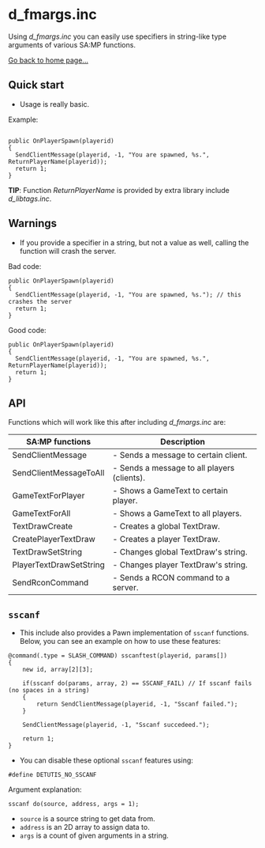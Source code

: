 # d_fmargs.inc

Using *d_fmargs.inc* you can easily use specifiers in string-like type arguments of various SA:MP functions.

[Go back to home page...](README.md)

## Quick start

- Usage is really basic.

Example:

```pawn

public OnPlayerSpawn(playerid)
{
  SendClientMessage(playerid, -1, "You are spawned, %s.", ReturnPlayerName(playerid));
  return 1;
}
```
**TIP**: Function *ReturnPlayerName* is provided by extra library include *d_libtags.inc*.

## Warnings

- If you provide a specifier in a string, but not a value as well, calling the function will crash the server.

Bad code:
```pawn
public OnPlayerSpawn(playerid)
{
  SendClientMessage(playerid, -1, "You are spawned, %s."); // this crashes the server
  return 1;
}
```
Good code:
```pawn
public OnPlayerSpawn(playerid)
{
  SendClientMessage(playerid, -1, "You are spawned, %s.", ReturnPlayerName(playerid));
  return 1;
}
```
## API

Functions which will work like this after including *d_fmargs.inc* are:

| SA:MP functions      | Description                                                                                |
| -------------------- | ------------------------------------------------------------------------------------------ |
SendClientMessage      | - Sends a message to certain client. |
SendClientMessageToAll | - Sends a message to all players (clients). | 
GameTextForPlayer      | - Shows a GameText to certain player. |
GameTextForAll         | - Shows a GameText to all players. |
TextDrawCreate         | - Creates a global TextDraw. |
CreatePlayerTextDraw   | - Creates a player TextDraw. |
TextDrawSetString      | - Changes global TextDraw's string. |
PlayerTextDrawSetString| - Changes player TextDraw's string. |
SendRconCommand        | - Sends a RCON command to a server. |

## `sscanf`
- This include also provides a Pawn implementation of `sscanf` functions. Below, you can see an example on how to use these features:

```pawn
@command(.type = SLASH_COMMAND) sscanftest(playerid, params[])
{
	new id, array[2][3];
	
	if(sscanf do(params, array, 2) == SSCANF_FAIL) // If sscanf fails (no spaces in a string)
	{
		return SendClientMessage(playerid, -1, "Sscanf failed.");
	}

	SendClientMessage(playerid, -1, "Sscanf succedeed.");

	return 1;
}
```

- You can disable these optional `sscanf` features using:

```pawn
#define DETUTIS_NO_SSCANF
```
Argument explanation:
```pawn
sscanf do(source, address, args = 1);
```
- `source` is a source string to get data from.
- `address` is an 2D array to assign data to.
- `args` is a count of given arguments in a string.

